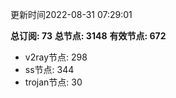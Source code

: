 更新时间2022-08-31 07:29:01

**总订阅: 73**
**总节点: 3148**
**有效节点: 672**
- v2ray节点: 298
- ss节点: 344
- trojan节点: 30
